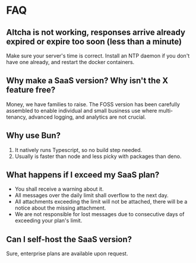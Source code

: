 # FAQ

## Altcha is not working, responses arrive already expired or expire too soon (less than a minute)

Make sure your server's time is correct. Install an NTP daemon if you don't have one already, and restart the docker containers.

## Why make a SaaS version? Why isn't the X feature free?

Money, we have families to raise. The FOSS version has been carefully assembled to enable individual and small business use where multi-tenancy, advanced logging, and analytics are not crucial.

## Why use Bun?

1. It natively runs Typescript, so no build step needed.
2. Usually is faster than node and less picky with packages than deno.

## What happens if I exceed my SaaS plan?

- You shall receive a warning about it.
- All messages over the daily limit shall overflow to the next day.
- All attachments exceeding the limit will not be attached, there will be a notice about the missing attachment.
- We are not responsible for lost messages due to consecutive days of exceeding your plan's limit.

## Can I self-host the SaaS version?

Sure, enterprise plans are available upon request.